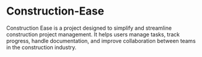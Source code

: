 # Construction-Ease
Construction Ease is a project designed to simplify and streamline construction project management. It helps users manage tasks, track progress, handle documentation, and improve collaboration between teams in the construction industry.
